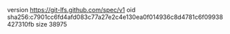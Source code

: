 version https://git-lfs.github.com/spec/v1
oid sha256:c7901cc6fd4afd083c77a27e2c4e130ea0f014936c8d4781c6f09938427310fb
size 38975
